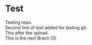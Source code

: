 # Test
Testing repo.<br>
Second line of text added for testing git.<br>
This after the upload.<br>
This is the next Brach (3)<br>

